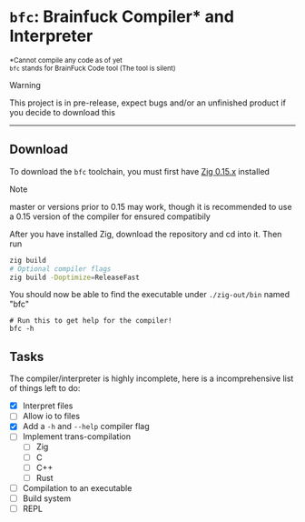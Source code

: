 # `bfc`: Brainfuck Compiler\* and Interpreter
<sup>\*Cannot compile any code as of yet</sup>\
<sup>`bfc` stands for BrainFuck Code tool (The tool is silent)</sup>

> [!WARNING]
> This project is in pre-release, expect bugs and/or an unfinished product if you decide to download this

---

## Download
To download the `bfc` toolchain, you must first have [Zig 0.15.x](https://ziglang.org/download/#:~:text=52MiB-,0.15.2,-2025%2D10%2D11) installed

> [!NOTE]
> master or versions prior to 0.15 may work, though it is recommended to use a 0.15 version of the compiler for ensured compatibily

After you have installed Zig, download the repository and cd into it. Then run
```sh
zig build
# Optional compiler flags
zig build -Doptimize=ReleaseFast
```
You should now be able to find the executable under `./zig-out/bin` named "bfc"
```
# Run this to get help for the compiler!
bfc -h
```

## Tasks
The compiler/interpreter is highly incomplete, here is a incomprehensive list of things left to do:
- [x] Interpret files
- [ ] Allow io to files
- [x] Add a `-h` and `--help` compiler flag
- [ ] Implement trans-compilation
    - [ ] Zig
    - [ ] C
    - [ ] C++
    - [ ] Rust
- [ ] Compilation to an executable
- [ ] Build system
- [ ] REPL
